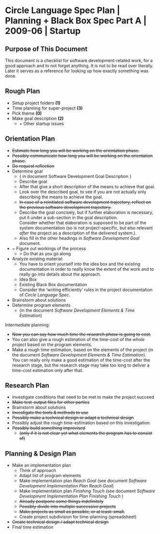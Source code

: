 ﻿Circle Language Spec Plan | Planning + Black Box Spec Part A | 2009-06 | Startup
================================================================================

Purpose of This Document
------------------------

This document is a checklist for software development-related work, for a good approach and to not forget anything. It is not to be read over literally. Later it serves as a reference for looking up how exactly something was done.


Rough Plan
----------

- Setup project folders  __(1)__
- Time planning for super-project  __(3)__
- Pick theme  __(0)__
- Make goal description  __(2)__
    - \+ Other startup issues


Orientation Plan
----------------

- ~~Estimate how long you will be working on the orientation phase.~~
- ~~Possibly communicate how long you will be working on the orientation phase.~~
- ~~Do request reflection~~
- Determine goal 
    - { in document Software Development Goal Description }
    - Describe goal
    - After that give a short description of the means to achieve that goal.
    - Look over the described goal, to see if you are not actually only describing the means to achieve the goal.
    - ~~In case of a reinitiated software development trajectory, reflect on the previous software development trajectory.~~
    - Describe the goal concisely, but if further elaboration is necessary, put it under a sub-section in the goal description.  
    Consider whether that elaboration is supposed to be part of the system documentation (so is not project-specific, but also relevant *after* the project as a description of the delivered system.).
    - Also fill in the other headings in *Software Development Goal* document.
- ~ Figure out workings of the process
    - \> Do that as you go along
- Analyze existing material:
    - You have to orient yourself into the idea box and the existing documentation in order to really know the extent of the work and to really go into details about the approach.
    - Idea Box
    - Existing Black Box documentation
    - Consider the ‘writing efficiently’ rules in the project documentation of *Circle Language Spec*.
- Brainstorm about solutions
- Determine program elements
    - (in the document *Software Development Elements & Time Estimation*)

Intermediate planning:

- ~~Now you can say how much time the *research phase* is going to cost.~~
- You can also give a rough estimation of the time-cost of the *whole project* based on the program elements.
- Make a rough time estimation, based on the elements of the project (in the document *Software Development Elements & Time Estimation*).  
You can really only make a good estimation of the time-cost after the research stage, but the research stage may take too long to deliver a time-cost estimation only after that.


Research Plan
-------------

- Investigate conditions that need to be met to make the project succeed
- ~~Make test-output files for other parties~~
- Brainstorm about solutions
- ~~Investigate the tools & methods to use~~
- ~~Possibly make a technical design or adapt a technical design~~
- Possibly adjust the rough time-estimation based on this investigation.
- ~~Possibly build something improvised~~
    - ~~(only if it is not clear yet what elements the program has to consist of)~~


Planning & Design Plan
----------------------

- Make an implementation plan
    - Think of approach
    - Adapt list of program elements
    - Make implementation plan *Reach Goal* (see document *Software Development Implementation Plan Reach Goal*)
    - Make implementation plan *Finishing Touch* (see document *Software Development Implementation Plan Finishing Touch* )
    - ~~Already postpone some things indefinitely~~
    - ~~Possibly divide into multiple successive projects~~
    - ~~Make projects as small as possible, or at least: small.~~
    - Create project subdivision for time-planning (spreadsheet)
- ~~Create technical design / adapt technical design~~
- Final time estimation